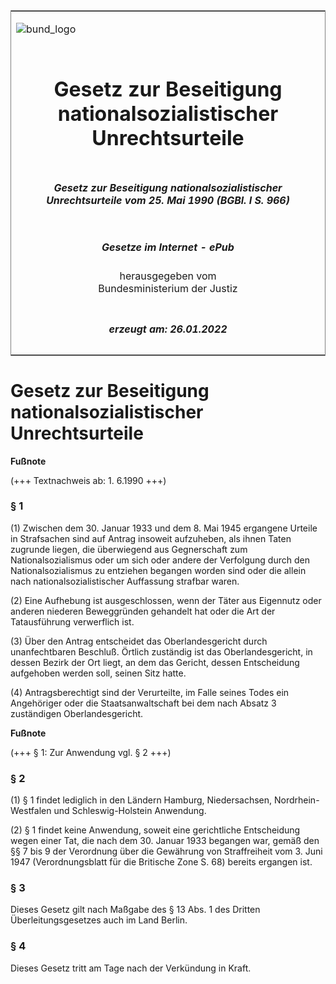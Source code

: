<span id="DECKBLATT.html"></span>

<table border="0" frame="border" width="100%">

<tr valign="top">

<td align="left">

![bund\_logo](BfJ_2021_Web_de_de.gif)

</td>

<td align="right">

 

</td>

</tr>

<tr align="center" valign="middle">

<td colspan="2">

# Gesetz zur Beseitigung nationalsozialistischer Unrechtsurteile

</td>

</tr>

<tr align="center" valign="middle">

<td colspan="2">

##### Gesetz zur Beseitigung nationalsozialistischer Unrechtsurteile vom 25. Mai 1990 (BGBl. I S. 966)

</td>

</tr>

<tr align="center" valign="middle">

<td colspan="2">

  
  

##### Gesetze im Internet - ePub  
  
herausgegeben vom  
Bundesministerium der Justiz

</td>

</tr>

<tr align="center" valign="bottom">

<td colspan="2">

  
  

##### erzeugt am: 26.01.2022

</td>

</tr>

</table>

<span id="BJNR009660990.html"></span>

# Gesetz zur Beseitigung nationalsozialistischer Unrechtsurteile

<div>

  
**Fußnote**

<div class="jnhtml">

<div>

<div class="jurAbsatz">

(+++ Textnachweis ab: 1. 6.1990 +++)

</div>

</div>

</div>

</div>

<span id="BJNR009660990BJNE000100308.html"></span>

### § 1  

<div>

<div class="jnhtml">

<div>

<div class="jurAbsatz">

(1) Zwischen dem 30. Januar 1933 und dem 8. Mai 1945 ergangene Urteile
in Strafsachen sind auf Antrag insoweit aufzuheben, als ihnen Taten
zugrunde liegen, die überwiegend aus Gegnerschaft zum
Nationalsozialismus oder um sich oder andere der Verfolgung durch den
Nationalsozialismus zu entziehen begangen worden sind oder die allein
nach nationalsozialistischer Auffassung strafbar waren.

</div>

<div class="jurAbsatz">

(2) Eine Aufhebung ist ausgeschlossen, wenn der Täter aus Eigennutz oder
anderen niederen Beweggründen gehandelt hat oder die Art der
Tatausführung verwerflich ist.

</div>

<div class="jurAbsatz">

(3) Über den Antrag entscheidet das Oberlandesgericht durch
unanfechtbaren Beschluß. Örtlich zuständig ist das Oberlandesgericht, in
dessen Bezirk der Ort liegt, an dem das Gericht, dessen Entscheidung
aufgehoben werden soll, seinen Sitz hatte.

</div>

<div class="jurAbsatz">

(4) Antragsberechtigt sind der Verurteilte, im Falle seines Todes ein
Angehöriger oder die Staatsanwaltschaft bei dem nach Absatz 3
zuständigen Oberlandesgericht.

</div>

</div>

</div>

</div>

<div>

  
**Fußnote**

<div class="jnhtml">

<div>

<div class="jurAbsatz">

(+++ § 1: Zur Anwendung vgl. § 2 +++)

</div>

</div>

</div>

</div>

<span id="BJNR009660990BJNE000200308.html"></span>

### § 2  

<div>

<div class="jnhtml">

<div>

<div class="jurAbsatz">

(1) § 1 findet lediglich in den Ländern Hamburg, Niedersachsen,
Nordrhein-Westfalen und Schleswig-Holstein Anwendung.

</div>

<div class="jurAbsatz">

(2) § 1 findet keine Anwendung, soweit eine gerichtliche Entscheidung
wegen einer Tat, die nach dem 30. Januar 1933 begangen war, gemäß den §§
7 bis 9 der Verordnung über die Gewährung von Straffreiheit vom 3. Juni
1947 (Verordnungsblatt für die Britische Zone S. 68) bereits ergangen
ist.

</div>

</div>

</div>

</div>

<span id="BJNR009660990BJNE000300308.html"></span>

### § 3  

<div>

<div class="jnhtml">

<div>

<div class="jurAbsatz">

Dieses Gesetz gilt nach Maßgabe des § 13 Abs. 1 des Dritten
Überleitungsgesetzes auch im Land Berlin.

</div>

</div>

</div>

</div>

<span id="BJNR009660990BJNE000400308.html"></span>

### § 4  

<div>

<div class="jnhtml">

<div>

<div class="jurAbsatz">

Dieses Gesetz tritt am Tage nach der Verkündung in Kraft.

</div>

</div>

</div>

</div>
